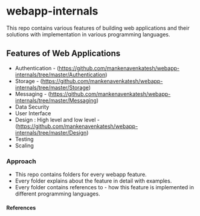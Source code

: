 # webapp-internals
This repo contains various features of building web applications and their solutions with implementation in various programming languages.

## Features of Web Applications
- Authentication - (https://github.com/mankenavenkatesh/webapp-internals/tree/master/Authentication)
- Storage - (https://github.com/mankenavenkatesh/webapp-internals/tree/master/Storage)
- Messaging - (https://github.com/mankenavenkatesh/webapp-internals/tree/master/Messaging)
- Data Security
- User Interface
- Design : High level and low level - (https://github.com/mankenavenkatesh/webapp-internals/tree/master/Design)
- Testing
- Scaling


### Approach
- This repo contains folders for every webapp feature.
- Every folder explains about the feature in detail with examples.
- Every folder contains references to - how this feature is implemented in different programming languages.


#### References
